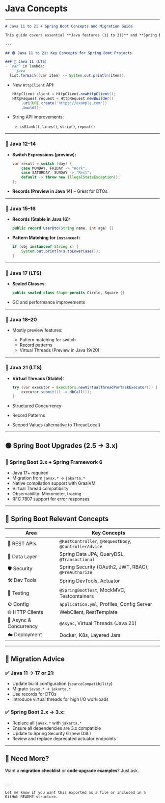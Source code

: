 # Java Concepts
---

````markdown
# Java 11 to 21 + Spring Boot Concepts and Migration Guide

This guide covers essential **Java features (11 to 21)** and **Spring Boot updates** relevant to modern Spring Boot applications, including REST APIs, microservices, security, and performance optimization.

---

## 🟢 Java 11 to 21: Key Concepts for Spring Boot Projects

### 🔹 Java 11 (LTS)
- `var` in lambda:
  ```java
  list.forEach((var item) -> System.out.println(item));
````

* New `HttpClient` API:

  ```java
  HttpClient client = HttpClient.newHttpClient();
  HttpRequest request = HttpRequest.newBuilder()
      .uri(URI.create("https://example.com"))
      .build();
  ```
* String API improvements:

  * `isBlank()`, `lines()`, `strip()`, `repeat()`

---

### 🔹 Java 12–14

* **Switch Expressions (preview):**

  ```java
  var result = switch (day) {
      case MONDAY, FRIDAY -> "Work";
      case SATURDAY, SUNDAY -> "Rest";
      default -> throw new IllegalStateException();
  };
  ```
* **Records (Preview in Java 14)** – Great for DTOs.

---

### 🔹 Java 15–16

* **Records (Stable in Java 16):**

  ```java
  public record UserDto(String name, int age) {}
  ```
* **Pattern Matching for `instanceof`:**

  ```java
  if (obj instanceof String s) {
      System.out.println(s.toLowerCase());
  }
  ```

---

### 🔹 Java 17 (LTS)

* **Sealed Classes**:

  ```java
  public sealed class Shape permits Circle, Square {}
  ```
* GC and performance improvements

---

### 🔹 Java 18–20

* Mostly preview features:

  * Pattern matching for switch
  * Record patterns
  * Virtual Threads (Preview in Java 19/20)

---

### 🔹 Java 21 (LTS)

* **Virtual Threads (Stable):**

  ```java
  try (var executor = Executors.newVirtualThreadPerTaskExecutor()) {
      executor.submit(() -> dbCall());
  }
  ```
* Structured Concurrency
* Record Patterns
* Scoped Values (alternative to ThreadLocal)

---

## 🟢 Spring Boot Upgrades (2.5 → 3.x)

### 🔸 Spring Boot 3.x + Spring Framework 6

* Java 17+ required
* Migration from `javax.*` → `jakarta.*`
* Native compilation support with GraalVM
* Virtual Thread compatibility
* Observability: Micrometer, tracing
* RFC 7807 support for error responses

---

## 🔸 Spring Boot Relevant Concepts

| Area                   | Key Concepts                                           |
| ---------------------- | ------------------------------------------------------ |
| 🔌 REST APIs           | `@RestController`, `@RequestBody`, `@ControllerAdvice` |
| 💾 Data Layer          | Spring Data JPA, QueryDSL, `@Transactional`            |
| 🛡 Security            | Spring Security (OAuth2, JWT, RBAC), `@PreAuthorize`   |
| 🛠 Dev Tools           | Spring DevTools, Actuator                              |
| 🧪 Testing             | `@SpringBootTest`, MockMVC, Testcontainers             |
| ⚙️ Config              | `application.yml`, Profiles, Config Server             |
| 🌐 HTTP Clients        | WebClient, RestTemplate                                |
| 🧵 Async & Concurrency | `@Async`, Virtual Threads (Java 21)                    |
| ☁️ Deployment          | Docker, K8s, Layered Jars                              |

---

## 🔧 Migration Advice

### ✅ Java 11 → 17 or 21:

* Update build configuration (`sourceCompatibility`)
* Migrate `javax.*` → `jakarta.*`
* Use records for DTOs
* Introduce virtual threads for high I/O workloads

### ✅ Spring Boot 2.x → 3.x:

* Replace all `javax.*` with `jakarta.*`
* Ensure all dependencies are 3.x compatible
* Update to Spring Security 6 (new DSL)
* Review and replace deprecated actuator endpoints

---

## 🧰 Need More?

Want a **migration checklist** or **code upgrade examples**? Just ask.

```

---

Let me know if you want this exported as a file or included in a GitHub README structure.
```
